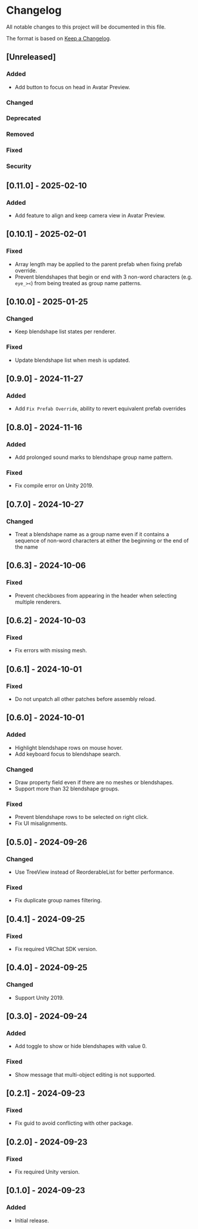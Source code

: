 # Changelog

All notable changes to this project will be documented in this file.

The format is based on [Keep a Changelog](https://keepachangelog.com/en/1.1.0/).

## [Unreleased]
### Added
- Add button to focus on head in Avatar Preview.

### Changed

### Deprecated

### Removed

### Fixed

### Security

## [0.11.0] - 2025-02-10
### Added
- Add feature to align and keep camera view in Avatar Preview.

## [0.10.1] - 2025-02-01
### Fixed
- Array length may be applied to the parent prefab when fixing prefab override.
- Prevent blendshapes that begin or end with 3 non-word characters (e.g. `eye_><`) from being treated as group name patterns.

## [0.10.0] - 2025-01-25
### Changed
- Keep blendshape list states per renderer.

### Fixed
- Update blendshape list when mesh is updated.

## [0.9.0] - 2024-11-27
### Added
- Add `Fix Prefab Override`, ability to revert equivalent prefab overrides

## [0.8.0] - 2024-11-16
### Added
- Add prolonged sound marks to blendshape group name pattern.

### Fixed
- Fix compile error on Unity 2019.

## [0.7.0] - 2024-10-27
### Changed
- Treat a blendshape name as a group name even if it contains a sequence of non-word characters at either the beginning or the end of the name

## [0.6.3] - 2024-10-06
### Fixed
- Prevent checkboxes from appearing in the header when selecting multiple renderers.

## [0.6.2] - 2024-10-03
### Fixed
- Fix errors with missing mesh.

## [0.6.1] - 2024-10-01
### Fixed
- Do not unpatch all other patches before assembly reload.

## [0.6.0] - 2024-10-01
### Added
- Highlight blendshape rows on mouse hover.
- Add keyboard focus to blendshape search.

### Changed
- Draw property field even if there are no meshes or blendshapes.
- Support more than 32 blendshape groups.

### Fixed
- Prevent blendshape rows to be selected on right click.
- Fix UI misalignments.

## [0.5.0] - 2024-09-26
### Changed
- Use TreeView instead of ReorderableList for better performance.

### Fixed
- Fix duplicate group names filtering.

## [0.4.1] - 2024-09-25
### Fixed
- Fix required VRChat SDK version.

## [0.4.0] - 2024-09-25
### Changed
- Support Unity 2019.

## [0.3.0] - 2024-09-24
### Added
- Add toggle to show or hide blendshapes with value 0.

### Fixed
- Show message that multi-object editing is not supported.

## [0.2.1] - 2024-09-23
### Fixed
- Fix guid to avoid conflicting with other package.

## [0.2.0] - 2024-09-23
### Fixed
- Fix required Unity version.

## [0.1.0] - 2024-09-23
### Added
- Initial release.

